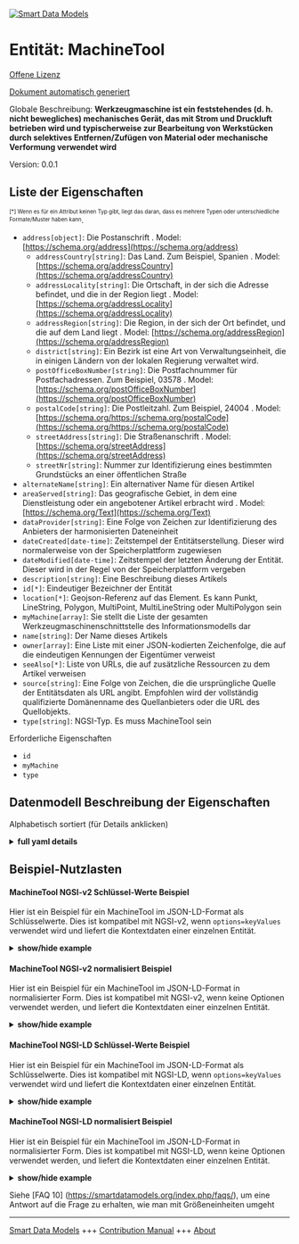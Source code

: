 <!-- 10-Header -->  
[![Smart Data Models](https://smartdatamodels.org/wp-content/uploads/2022/01/SmartDataModels_logo.png "Logo")](https://smartdatamodels.org)  
Entität: MachineTool  
====================<!-- /10-Header -->  
<!-- 15-License -->  
[Offene Lizenz](https://github.com/smart-data-models//dataModel.OPCUA/blob/master/MachineTool/LICENSE.md)  
[Dokument automatisch generiert](https://docs.google.com/presentation/d/e/2PACX-1vTs-Ng5dIAwkg91oTTUdt8ua7woBXhPnwavZ0FxgR8BsAI_Ek3C5q97Nd94HS8KhP-r_quD4H0fgyt3/pub?start=false&loop=false&delayms=3000#slide=id.gb715ace035_0_60)  
<!-- /15-License -->  
<!-- 20-Description -->  
Globale Beschreibung: **Werkzeugmaschine ist ein feststehendes (d. h. nicht bewegliches) mechanisches Gerät, das mit Strom und Druckluft betrieben wird und typischerweise zur Bearbeitung von Werkstücken durch selektives Entfernen/Zufügen von Material oder mechanische Verformung verwendet wird**  
Version: 0.0.1  
<!-- /20-Description -->  
<!-- 30-PropertiesList -->  

## Liste der Eigenschaften  

<sup><sub>[*] Wenn es für ein Attribut keinen Typ gibt, liegt das daran, dass es mehrere Typen oder unterschiedliche Formate/Muster haben kann</sub></sup>.  
- `address[object]`: Die Postanschrift  . Model: [https://schema.org/address](https://schema.org/address)	- `addressCountry[string]`: Das Land. Zum Beispiel, Spanien  . Model: [https://schema.org/addressCountry](https://schema.org/addressCountry)  
	- `addressLocality[string]`: Die Ortschaft, in der sich die Adresse befindet, und die in der Region liegt  . Model: [https://schema.org/addressLocality](https://schema.org/addressLocality)  
	- `addressRegion[string]`: Die Region, in der sich der Ort befindet, und die auf dem Land liegt  . Model: [https://schema.org/addressRegion](https://schema.org/addressRegion)  
	- `district[string]`: Ein Bezirk ist eine Art von Verwaltungseinheit, die in einigen Ländern von der lokalen Regierung verwaltet wird.    
	- `postOfficeBoxNumber[string]`: Die Postfachnummer für Postfachadressen. Zum Beispiel, 03578  . Model: [https://schema.org/postOfficeBoxNumber](https://schema.org/postOfficeBoxNumber)  
	- `postalCode[string]`: Die Postleitzahl. Zum Beispiel, 24004  . Model: [https://schema.org/https://schema.org/postalCode](https://schema.org/https://schema.org/postalCode)  
	- `streetAddress[string]`: Die Straßenanschrift  . Model: [https://schema.org/streetAddress](https://schema.org/streetAddress)  
	- `streetNr[string]`: Nummer zur Identifizierung eines bestimmten Grundstücks an einer öffentlichen Straße    
- `alternateName[string]`: Ein alternativer Name für diesen Artikel  - `areaServed[string]`: Das geografische Gebiet, in dem eine Dienstleistung oder ein angebotener Artikel erbracht wird  . Model: [https://schema.org/Text](https://schema.org/Text)- `dataProvider[string]`: Eine Folge von Zeichen zur Identifizierung des Anbieters der harmonisierten Dateneinheit  - `dateCreated[date-time]`: Zeitstempel der Entitätserstellung. Dieser wird normalerweise von der Speicherplattform zugewiesen  - `dateModified[date-time]`: Zeitstempel der letzten Änderung der Entität. Dieser wird in der Regel von der Speicherplattform vergeben  - `description[string]`: Eine Beschreibung dieses Artikels  - `id[*]`: Eindeutiger Bezeichner der Entität  - `location[*]`: Geojson-Referenz auf das Element. Es kann Punkt, LineString, Polygon, MultiPoint, MultiLineString oder MultiPolygon sein  - `myMachine[array]`: Sie stellt die Liste der gesamten Werkzeugmaschinenschnittstelle des Informationsmodells dar  - `name[string]`: Der Name dieses Artikels  - `owner[array]`: Eine Liste mit einer JSON-kodierten Zeichenfolge, die auf die eindeutigen Kennungen der Eigentümer verweist  - `seeAlso[*]`: Liste von URLs, die auf zusätzliche Ressourcen zu dem Artikel verweisen  - `source[string]`: Eine Folge von Zeichen, die die ursprüngliche Quelle der Entitätsdaten als URL angibt. Empfohlen wird der vollständig qualifizierte Domänenname des Quellanbieters oder die URL des Quellobjekts.  - `type[string]`: NGSI-Typ. Es muss MachineTool sein  <!-- /30-PropertiesList -->  
<!-- 35-RequiredProperties -->  
Erforderliche Eigenschaften  
- `id`  - `myMachine`  - `type`  <!-- /35-RequiredProperties -->  
<!-- 40-NotesYaml -->  
<!-- /40-NotesYaml -->  
<!-- 50-DataModelHeader -->  
## Datenmodell Beschreibung der Eigenschaften  
Alphabetisch sortiert (für Details anklicken)  
<!-- /50-DataModelHeader -->  
<!-- 60-ModelYaml -->  
<details><summary><strong>full yaml details</strong></summary>    
```yaml  
MachineTool:    
  description: 'MachineTool is a mechanical device which is fixed (i.e. not mobile) and powered (typically by electricity and compressed air), typically used to process workpieces by selective removal/addition of material or mechanical deformation'    
  properties:    
    address:    
      description: The mailing address    
      properties:    
        addressCountry:    
          description: 'The country. For example, Spain'    
          type: string    
          x-ngsi:    
            model: https://schema.org/addressCountry    
            type: Property    
        addressLocality:    
          description: 'The locality in which the street address is, and which is in the region'    
          type: string    
          x-ngsi:    
            model: https://schema.org/addressLocality    
            type: Property    
        addressRegion:    
          description: 'The region in which the locality is, and which is in the country'    
          type: string    
          x-ngsi:    
            model: https://schema.org/addressRegion    
            type: Property    
        district:    
          description: 'A district is a type of administrative division that, in some countries, is managed by the local government'    
          type: string    
          x-ngsi:    
            type: Property    
        postOfficeBoxNumber:    
          description: 'The post office box number for PO box addresses. For example, 03578'    
          type: string    
          x-ngsi:    
            model: https://schema.org/postOfficeBoxNumber    
            type: Property    
        postalCode:    
          description: 'The postal code. For example, 24004'    
          type: string    
          x-ngsi:    
            model: https://schema.org/https://schema.org/postalCode    
            type: Property    
        streetAddress:    
          description: The street address    
          type: string    
          x-ngsi:    
            model: https://schema.org/streetAddress    
            type: Property    
        streetNr:    
          description: Number identifying a specific property on a public street    
          type: string    
          x-ngsi:    
            type: Property    
      type: object    
      x-ngsi:    
        model: https://schema.org/address    
        type: Property    
    alternateName:    
      description: An alternative name for this item    
      type: string    
      x-ngsi:    
        type: Property    
    areaServed:    
      description: The geographic area where a service or offered item is provided    
      type: string    
      x-ngsi:    
        model: https://schema.org/Text    
        type: Property    
    dataProvider:    
      description: A sequence of characters identifying the provider of the harmonised data entity    
      type: string    
      x-ngsi:    
        type: Property    
    dateCreated:    
      description: Entity creation timestamp. This will usually be allocated by the storage platform    
      format: date-time    
      type: string    
      x-ngsi:    
        type: Property    
    dateModified:    
      description: Timestamp of the last modification of the entity. This will usually be allocated by the storage platform    
      format: date-time    
      type: string    
      x-ngsi:    
        type: Property    
    description:    
      description: A description of this item    
      type: string    
      x-ngsi:    
        type: Property    
    id:    
      anyOf:    
        - description: Identifier format of any NGSI entity    
          maxLength: 256    
          minLength: 1    
          pattern: ^[\w\-\.\{\}\$\+\*\[\]`|~^@!,:\\]+$    
          type: string    
          x-ngsi:    
            type: Property    
        - description: Identifier format of any NGSI entity    
          format: uri    
          type: string    
          x-ngsi:    
            type: Property    
      description: Unique identifier of the entity    
      x-ngsi:    
        type: Relationship    
    location:    
      description: 'Geojson reference to the item. It can be Point, LineString, Polygon, MultiPoint, MultiLineString or MultiPolygon'    
      oneOf:    
        - description: Geojson reference to the item. Point    
          properties:    
            bbox:    
              items:    
                type: number    
              minItems: 4    
              type: array    
            coordinates:    
              items:    
                type: number    
              minItems: 2    
              type: array    
            type:    
              enum:    
                - Point    
              type: string    
          required:    
            - type    
            - coordinates    
          title: GeoJSON Point    
          type: object    
          x-ngsi:    
            type: GeoProperty    
        - description: Geojson reference to the item. LineString    
          properties:    
            bbox:    
              items:    
                type: number    
              minItems: 4    
              type: array    
            coordinates:    
              items:    
                items:    
                  type: number    
                minItems: 2    
                type: array    
              minItems: 2    
              type: array    
            type:    
              enum:    
                - LineString    
              type: string    
          required:    
            - type    
            - coordinates    
          title: GeoJSON LineString    
          type: object    
          x-ngsi:    
            type: GeoProperty    
        - description: Geojson reference to the item. Polygon    
          properties:    
            bbox:    
              items:    
                type: number    
              minItems: 4    
              type: array    
            coordinates:    
              items:    
                items:    
                  items:    
                    type: number    
                  minItems: 2    
                  type: array    
                minItems: 4    
                type: array    
              type: array    
            type:    
              enum:    
                - Polygon    
              type: string    
          required:    
            - type    
            - coordinates    
          title: GeoJSON Polygon    
          type: object    
          x-ngsi:    
            type: GeoProperty    
        - description: Geojson reference to the item. MultiPoint    
          properties:    
            bbox:    
              items:    
                type: number    
              minItems: 4    
              type: array    
            coordinates:    
              items:    
                items:    
                  type: number    
                minItems: 2    
                type: array    
              type: array    
            type:    
              enum:    
                - MultiPoint    
              type: string    
          required:    
            - type    
            - coordinates    
          title: GeoJSON MultiPoint    
          type: object    
          x-ngsi:    
            type: GeoProperty    
        - description: Geojson reference to the item. MultiLineString    
          properties:    
            bbox:    
              items:    
                type: number    
              minItems: 4    
              type: array    
            coordinates:    
              items:    
                items:    
                  items:    
                    type: number    
                  minItems: 2    
                  type: array    
                minItems: 2    
                type: array    
              type: array    
            type:    
              enum:    
                - MultiLineString    
              type: string    
          required:    
            - type    
            - coordinates    
          title: GeoJSON MultiLineString    
          type: object    
          x-ngsi:    
            type: GeoProperty    
        - description: Geojson reference to the item. MultiLineString    
          properties:    
            bbox:    
              items:    
                type: number    
              minItems: 4    
              type: array    
            coordinates:    
              items:    
                items:    
                  items:    
                    items:    
                      type: number    
                    minItems: 2    
                    type: array    
                  minItems: 4    
                  type: array    
                type: array    
              type: array    
            type:    
              enum:    
                - MultiPolygon    
              type: string    
          required:    
            - type    
            - coordinates    
          title: GeoJSON MultiPolygon    
          type: object    
          x-ngsi:    
            type: GeoProperty    
      x-ngsi:    
        type: GeoProperty    
    myMachine:    
      description: It represents the list of entire machine tool interface of the information model    
      items:    
        description: It represents the entire machine tool interface of the information model    
        properties:    
          components:    
            description: ""    
            items:    
              description: (I have included this here because we need an structure of this array)    
              type: string    
              x-ngsi:    
                type: Property    
            type: array    
            x-ngsi:    
              type: Property    
          equipment:    
            description: It describes elements that are an inseparable part of the machine    
            properties:    
              tools:    
                description: 'It provides here shall contain the tools that are present in the machine and the magazines the machine has automated access to. '    
                items:    
                  description: It contains the description of the item    
                  properties:    
                    nodeVersion:    
                      description: It identifies the version node    
                      type: string    
                      x-ngsi:    
                        type: Property    
                    toolN:    
                      description: Property.It Identifies the tool-n    
                      properties:    
                        identifier:    
                          description: 'It is a unique identifier for a tool. '    
                          type: string    
                          x-ngsi:    
                            type: Property    
                        location:    
                          description: 'It indicates where the tool is located, '    
                          properties:    
                            name:    
                              description: It specifies a name for the tool’s location (e.g. the tool magazine)    
                              type: string    
                              x-ngsi:    
                                type: Property    
                            placeNumber:    
                              description: It identifies the place number at this location    
                              type: number    
                              x-ngsi:    
                                type: Property    
                          type: object    
                          x-ngsi:    
                            type: Property    
                        name:    
                          description: 'It is used to name a tool to ease recognition. '    
                          type: string    
                          x-ngsi:    
                            type: Property    
                      type: object    
                  type: object    
                  x-ngsi:    
                    type: Property    
                type: array    
                x-ngsi:    
                  type: Property    
            type: object    
            x-ngsi:    
              type: Property    
          identification:    
            description: It describes the Machine Tools information model holds static data which shall uniquely identify a machine tool among a pool of the machine tool operating entity    
            properties:    
              softwareIdentification:    
                description: 'It contains the machine tool’s software identification information. It allows to add multiple software items, e.g. one for each of PLC, NC and HMI'    
                properties:    
                  hmi:    
                    description: 'Property.It provides a description of the hmi '    
                    properties:    
                      identifier:    
                        description: 'It provides an identifier to distinguish the software component. '    
                        type: string    
                        x-ngsi:    
                          type: Property    
                      manufacturer:    
                        description: 'It refers to the manufacturer/producer of the software. '    
                        type: string    
                        x-ngsi:    
                          type: Property    
                      softwareRevision:    
                        description: 'It provides a string representation of the version or revision level of the software component, the software/firmware of a hardware component. Examples are: “PLL01 1.10.0.3”, “V05.01.01.15”, “3.1 R1293”, “70.0.1” '    
                        type: string    
                        x-ngsi:    
                          type: Property    
                    type: object    
                  machineSoftware:    
                    description: It identifies a machine software    
                    properties:    
                      identifier:    
                        description: It provides an identifier to distinguish the software component    
                        type: string    
                        x-ngsi:    
                          type: Property    
                      manufacturer:    
                        description: It refers to the manufacturer/producer of the software    
                        type: string    
                        x-ngsi:    
                          type: Property    
                      softwareRevision:    
                        description: 'It provides a string representation of the version or revision level of the software component, the software/firmware of a hardware component. Examples are: “PLL01 1.10.0.3”, “V05.01.01.15”, “3.1 R1293”, “70.0.1”'    
                        type: string    
                        x-ngsi:    
                          type: Property    
                    type: object    
                    x-ngsi:    
                      type: Property    
                type: object    
                x-ngsi:    
                  type: Property    
            type: object    
            x-ngsi:    
              type: Property    
          monitoring:    
            description: It contains the monitoring information of the machine tool and its subsystems    
            properties:    
              machineTool:    
                description: It provides overall monitoring information of the machine tool    
                properties:    
                  feedOverride:    
                    description: It is the combined actual feed override value that is effective for the manufacturing program of the machine tool    
                    type: number    
                    x-ngsi:    
                      type: Property    
                  isWarmUp:    
                    description: 'It being True indicates if the machine tool is performing a warmup task. A warmup is not used for production, it is the mode used to reach a stable operating point for the machine tool. An example is reaching the optimal operating temperature. This might be indicated by a hardware switch on the machine tool, a special control command, a special production program (referenced by program name) or otherwise'    
                    type: boolean    
                    x-ngsi:    
                      type: Property    
                  operationMode:    
                    description: 'It contains a Machine Operation Mode value as defined. It is an enum derived from the MO modes of machinery functional safety standards. For a machine adhering to such a standard, this property shall show the respective mode. For a machine not adhering to such a standard, this property shall be filled with the appropriate mode available from the Machine Operation Mode Enum'    
                    type: number    
                    x-ngsi:    
                      type: Property    
                  powerOnDuration:    
                    description: 'It is the duration the machine has been powered, meaning all systems have line voltage. It is counted in full hours. This value only increases during the lifetime of the machine and is not reset when the machine is power cycled'    
                    type: number    
                    x-ngsi:    
                      type: Property    
                type: object    
                x-ngsi:    
                  type: Property    
              monitoredElementN:    
                description: It describers the element-n monitored    
                properties:    
                  name:    
                    description: It refers to a name of the element    
                    type: string    
                    x-ngsi:    
                      type: Property    
                type: object    
                x-ngsi:    
                  type: Property    
              stacklight:    
                description: It contains the information about a stacklight’s composition and status    
                items:    
                  description: 'It describes one item '    
                  properties:    
                    signalColor:    
                      description: It specifies the color of the signal    
                      type: number    
                      x-ngsi:    
                        type: Property    
                    signalMode:    
                      description: It specifies the mode of the signal    
                      type: number    
                      x-ngsi:    
                        type: Property    
                    signalOn:    
                      description: It specifies if the signal  is On    
                      type: boolean    
                      x-ngsi:    
                        type: Property    
                  type: object    
                  x-ngsi:    
                    type: Property    
                type: array    
                x-ngsi:    
                  type: Property    
            type: object    
            x-ngsi:    
              type: Property    
          notification:    
            description: It is used to structure information given in the MachineTool. It groups the messages and alerts of the machine and contains the prognoses for the machining operation    
            properties:    
              messages:    
                description: 'It is used to define the object sending events. These events are used for errors, warnings and messages'    
                items:    
                  description: 'It is used to define the object event. This event is used for errors, warnings and messages'    
                  properties:    
                    alertType:    
                      description: It defines an alert type    
                      properties:    
                        errorCode:    
                          description: Identifies an error code    
                          type: string    
                          x-ngsi:    
                            type: Property    
                      type: object    
                      x-ngsi:    
                        type: Property    
                    notificationEventType:    
                      description: Defines an Event Notification Type    
                      properties:    
                        identifier:    
                          description: Identifies an Event Notification Type    
                          type: string    
                          x-ngsi:    
                            type: Property    
                      type: object    
                      x-ngsi:    
                        type: Property    
                  type: object    
                  x-ngsi:    
                    type: Property    
                type: array    
                x-ngsi:    
                  type: Property    
              prognoses:    
                description: It contains a list of the current prognoses for machine operation. Reliability for any prognosis in the list will rely on the specific case and cannot be guaranteed to be precise    
                items:    
                  description: It contains a prognosis for machine operation    
                  properties:    
                    nodeVersion:    
                      description: Identifies a node version    
                      type: string    
                      x-ngsi:    
                        type: Property    
                    prognosisN:    
                      description: It contains a prognosis N for machine operation    
                      properties:    
                        predictedTime:    
                          description: 'It is used to indicate the point in time the predicted user interaction will become necessary. '    
                          type: string    
                          x-ngsi:    
                            type: Property    
                      type: object    
                      x-ngsi:    
                        type: Property    
                  type: object    
                  x-ngsi:    
                    type: Property    
                type: array    
                x-ngsi:    
                  type: Property    
            type: object    
            x-ngsi:    
              type: Property    
          production:    
            description: It is used to structure information given in the MachineTool. It groups the information about the production plan and the production statistics    
            properties:    
              activeProgram:    
                description: It is used to represent programs that are currently running within the machine    
                properties:    
                  jobIdentifier:    
                    description: It holds the same content as the Identifier Property of the Production Object instance this program is used in    
                    type: string    
                    x-ngsi:    
                      type: Property    
                  jobNodeId:    
                    description: It contains the NodeId of the Production Object instance this program is used in    
                    type: number    
                    x-ngsi:    
                      type: Property    
                  state:    
                    description: It is inherited from the Production Program Type and override to be mandatory    
                    type: number    
                    x-ngsi:    
                      type: Property    
                type: object    
                x-ngsi:    
                  type: Property    
              productionPlan:    
                description: 'It  is a type used for structuring objects of Production Job Type in an ordered list structure. '    
                items:    
                  description: It provides aggregated production data for running a sequence to produce several parts after one preparation mounting    
                  properties:    
                    customerOrderIdentifier:    
                      description: 'It is used to reference the customer order this job belongs to. This information often originates from an external system handling production organisation '    
                      type: string    
                      x-ngsi:    
                        type: Property    
                    identifier:    
                      description: 'It is the identifier of the job '    
                      type: string    
                      x-ngsi:    
                        type: Property    
                    orderIdentifier:    
                      description: It is used to reference a company internal order the job belongs to. This information often originates from an external system handling production organisation    
                      type: string    
                      x-ngsi:    
                        type: Property    
                    partSets:    
                      description: 'It contains a list of Production Part Set Type nodes related to the job. It is a list of the part sets, which contain the parts produced in the current run of the job. '    
                      items:    
                        description: It is used to group parts within a production job. It also contains information about the parts in the group    
                        properties:    
                          partSetN:    
                            description: It describes parts-N within a production job    
                            properties:    
                              containsMixedParts:    
                                description: It indicates if the parts in a Production Part Set may be different from each other (True) or if they are parts of the same type (False)    
                                type: boolean    
                                x-ngsi:    
                                  type: Property    
                              name:    
                                description: It is used to specify the type of parts in a group    
                                type: string    
                                x-ngsi:    
                                  type: Property    
                              partsCompletedPerRun:    
                                description: It indicates how many parts of this group have been completed in the current run of the job. This counter does not give any indication about the part quality    
                                type: integer    
                                x-ngsi:    
                                  type: Property    
                              partsPerRun:    
                                description: It contains a list of the parts in the current run of the job    
                                items:    
                                type: array    
                                x-ngsi:    
                                  type: Property    
                              partsPlannedPerRun:    
                                description: It indicates how many of the parts in this group are intended to be produced in one run of a job    
                                type: integer    
                                x-ngsi:    
                                  type: Property    
                            type: object    
                            x-ngsi:    
                              type: Property    
                        type: object    
                        x-ngsi:    
                          type: Property    
                      type: array    
                      x-ngsi:    
                        type: Property    
                    partsCompleted:    
                      description: 'It indicates how many parts have been completed in the current job including all runs. This counter does not give any indication about the part quality. '    
                      type: number    
                      x-ngsi:    
                        type: Property    
                    partsGood:    
                      description: It indicates how many good parts have been completed in the current job including all runs    
                      type: number    
                      x-ngsi:    
                        type: Property    
                    productionPrograms:    
                      description: 'It contains a list of Production Program nodes representing the programs used in the job. '    
                      properties:    
                        name:    
                          description: It is used to distinguish and identify programs on a machine    
                          type: string    
                          x-ngsi:    
                            type: Property    
                        numberInList:    
                          description: 'It is used to enumerate Production Program  instances used as list elements. This index shall be 0 for the first list element and increase by one for each subsequent list element. If nodes are deleted from the list or inserted into the list, the NumberInList has to be adjusted for all following nodes in the list, such that the NumberInList elements always form a sequential series of numbers'    
                          type: integer    
                          x-ngsi:    
                            type: Property    
                        state:    
                          description: 'It indicates the current state the job is in and the transition used to get into this state. '    
                          type: integer    
                          x-ngsi:    
                            type: Property    
                      type: object    
                      x-ngsi:    
                        type: Property    
                    runsCompleted:    
                      description: 'It is a counter that increases after each completed run of the job. This means, the run was not aborted and finished regularly. This counter does not give any indication about the part quality'    
                      type: number    
                      x-ngsi:    
                        type: Property    
                    runsPlanned:    
                      description: 'It indicates how many times a job should be executed. '    
                      type: number    
                      x-ngsi:    
                        type: Property    
                    state:    
                      description: It indicates the current state the job is in and the transition used to get into this state    
                      type: number    
                      x-ngsi:    
                        type: Property    
                  type: object    
                  x-ngsi:    
                    type: Property    
                type: array    
                x-ngsi:    
                  type: Property    
              statistics:    
                description: 'It is the object that contains statistics information related to production. '    
                items:    
                  description: Item statistic    
                  properties:    
                    partsProducedInLifetime:    
                      description: 'It is the counter for the total number of produced parts during the machine’s lifetime. The exact way this number is acquired may differ between different machines. '    
                      type: number    
                      x-ngsi:    
                        type: Property    
                  type: object    
                  x-ngsi:    
                    type: Property    
                type: array    
                x-ngsi:    
                  type: Property    
            type: object    
            x-ngsi:    
              type: Property    
        type: object    
        x-ngsi:    
          type: Property    
      type: array    
      x-ngsi:    
        type: Property    
    name:    
      description: The name of this item    
      type: string    
      x-ngsi:    
        type: Property    
    owner:    
      description: A List containing a JSON encoded sequence of characters referencing the unique Ids of the owner(s)    
      items:    
        anyOf:    
          - description: Identifier format of any NGSI entity    
            maxLength: 256    
            minLength: 1    
            pattern: ^[\w\-\.\{\}\$\+\*\[\]`|~^@!,:\\]+$    
            type: string    
            x-ngsi:    
              type: Property    
          - description: Identifier format of any NGSI entity    
            format: uri    
            type: string    
            x-ngsi:    
              type: Property    
        description: Unique identifier of the entity    
        x-ngsi:    
          type: Relationship    
      type: array    
      x-ngsi:    
        type: Property    
    seeAlso:    
      description: list of uri pointing to additional resources about the item    
      oneOf:    
        - items:    
            format: uri    
            type: string    
          minItems: 1    
          type: array    
        - format: uri    
          type: string    
      x-ngsi:    
        type: Property    
    source:    
      description: 'A sequence of characters giving the original source of the entity data as a URL. Recommended to be the fully qualified domain name of the source provider, or the URL to the source object'    
      type: string    
      x-ngsi:    
        type: Property    
    type:    
      description: NGSI type. It has to be MachineTool    
      enum:    
        - MachineTool    
      type: string    
      x-ngsi:    
        type: Property    
  required:    
    - id    
    - type    
    - myMachine    
  type: object    
  x-derived-from: https://reference.opcfoundation.org/MachineTool/v101/docs    
  x-disclaimer: 'Redistribution and use in source and binary forms, with or without modification, are permitted  provided that the license conditions are met. Copyleft (c) 2025 Contributors to Smart Data Models Program'    
  x-license-url: https://github.com/smart-data-models/dataModel.OPCUA/blob/master/MachineTool/LICENSE.md    
  x-model-schema: https://smart-data-models.github.io/dataModel.MachineTool/MachineTool/schema.json    
  x-model-tags: MachineTool    
  x-version: 0.0.1    
```  
</details>    
<!-- /60-ModelYaml -->  
<!-- 70-MiddleNotes -->  
<!-- /70-MiddleNotes -->  
<!-- 80-Examples -->  
## Beispiel-Nutzlasten  
#### MachineTool NGSI-v2 Schlüssel-Werte Beispiel  
Hier ist ein Beispiel für ein MachineTool im JSON-LD-Format als Schlüsselwerte. Dies ist kompatibel mit NGSI-v2, wenn `options=keyValues` verwendet wird und liefert die Kontextdaten einer einzelnen Entität.  
<details><summary><strong>show/hide example</strong></summary>    
```json  
{  
  "id": "MachineTool:001",  
  "type": "MachineTool",  
  "myMachine": [  
    {  
      "notification": {  
        "messages": [  
          {  
            "alertType": {  
              "errorCode": "334"  
            },  
            "notificationEventType": {  
              "identifier": "1"  
            }  
          }  
        ],  
        "prognoses": [  
          {  
            "prognosisN": {  
              "predictedTime": "09:59:01Z"  
            },  
            "nodeVersion": "2"  
          }  
        ]  
      },  
      "production": {  
        "activeProgram": {  
          "jobNodeId": 1,  
          "jobIdentifier": "JobIdentifier",  
          "state": 1  
        },  
        "productionPlan": [  
          {  
            "customerOrderIdentifier": "CustomerOrderIdentifier",  
            "identifier": "Identifier",  
            "orderIdentifier": "OrderIdentifier",  
            "partsCompleted": 1,  
            "partSets": [  
              {  
                "partSetN": {  
                  "name": "",  
                  "partsPlannedPerRun": 0,  
                  "partsCompletedPerRun": 0,  
                  "partsPerRun": [  
                    {  
                      "customerOrderIdentifier": "CustomerOrderIdentifier",  
                      "name": "Name",  
                      "identifier": "Identifier",  
                      "partQuality": 0,  
                      "processIrregularity": 0,  
                      "state": 0  
                    }  
                  ],  
                  "containsMixedParts": true  
                }  
              }  
            ],  
            "partsGood": 1,  
            "productionPrograms": {  
              "name": "Name",  
              "numberInList": 0,  
              "state": 0  
            },  
            "runsCompleted": 2,  
            "runsPlanned": 3,  
            "state": 0  
          }  
        ],  
        "statistics": [  
          {  
            "partsProducedInLifetime": 1  
          }  
        ]  
      },  
      "identification": {  
        "softwareIdentification": {  
          "machineSoftware": {  
            "softwareRevision": "0.5-Beta",  
            "identifier": "MachineSoftware",  
            "manufacturer": "AManufacturer"  
          },  
          "hmi": {  
            "softwareRevision": "1.5",  
            "identifier": "HMI-DesktopX",  
            "manufacturer": "BManufacturer"  
          }  
        }  
      },  
      "equipment": {  
        "tools": [  
          {  
            "toolN": {  
              "name": "Name",  
              "identifier": "Identifier",  
              "location": {  
                "name": "Name",  
                "placeNumber": 0  
              }  
            },  
            "nodeVersion": "NodeVersion"  
          }  
        ]  
      },  
      "monitoring": {  
        "monitoredElementN": {  
          "name": "MonitoredElement_0"  
        },  
        "machineTool": {  
          "feedOverride": 0,  
          "powerOnDuration": 1,  
          "operationMode": 2,  
          "isWarmUp": false  
        },  
        "stacklight": [  
          {  
            "signalOn": true,  
            "signalColor": 0,  
            "signalMode": 0  
          }  
        ]  
      }  
    }  
  ]  
}  
```  
</details>  
#### MachineTool NGSI-v2 normalisiert Beispiel  
Hier ist ein Beispiel für ein MachineTool im JSON-LD-Format in normalisierter Form. Dies ist kompatibel mit NGSI-v2, wenn keine Optionen verwendet werden, und liefert die Kontextdaten einer einzelnen Entität.  
<details><summary><strong>show/hide example</strong></summary>    
```json  
{  
  "id": "MachineTool",  
  "type": "MachineTool",  
  "myMachine": {  
    "type": "array",  
    "value": [  
      {  
        "notification": {  
          "type": "StructuredValue",  
          "value": {  
            "messages": [  
              {  
                "type": "StructuredValue",  
                "value": {  
                  "alertType": {  
                    "type": "StructuredValue",  
                    "value": {  
                      "errorCode": "334"  
                    }  
                  },  
                  "notificationEventType": {  
                    "type": "StructuredValue",  
                    "value": {  
                      "identifier": "1"  
                    }  
                  }  
                }  
              }  
            ],  
            "prognoses": [  
              {  
                "type": "StructuredValue",  
                "value": {  
                  "prognosisN": {  
                    "type": "StructuredValue",  
                    "value": {  
                      "predictedTime": "09:59:01Z"  
                    }  
                  },  
                  "nodeVersion": "2"  
                }  
              }  
            ]  
          }  
        },  
        "production": {  
          "type": "StructuredValue",  
          "value": {  
            "activeProgram": {  
              "type": "StructuredValue",  
              "value": {  
                "jobNodeId": 1,  
                "jobIdentifier": "JobIdentifier",  
                "state": 1  
              }  
            },  
            "productionPlan": [  
              {  
                "type": "StructuredValue",  
                "value": {  
                  "customerOrderIdentifier": "CustomerOrderIdentifier",  
                  "identifier": "Identifier",  
                  "orderIdentifier": "OrderIdentifier",  
                  "partsCompleted": 1,  
                  "partSets": [  
                    {  
                      "type": "StructuredValue",  
                      "value": {  
                        "partSetN": {  
                          "type": "StructuredValue",  
                          "value": {  
                            "name": "",  
                            "partsPlannedPerRun": 0,  
                            "partsCompletedPerRun": 0,  
                            "partsPerRun": [  
                              {  
                                "customerOrderIdentifier": "CustomerOrderIdentifier",  
                                "name": "Name",  
                                "identifier": "Identifier",  
                                "partQuality": 0,  
                                "processIrregularity": 0,  
                                "state": 0  
                              }  
                            ],  
                            "containsMixedParts": true  
                          }  
                        }  
                      }  
                    }  
                  ],  
                  "partsGood": 1,  
                  "productionPrograms": {  
                    "type": "StructuredValue",  
                    "value": {  
                      "name": "Name",  
                      "numberInList": 0,  
                      "state": 0  
                    }  
                  },  
                  "runsCompleted": 2,  
                  "runsPlanned": 3,  
                  "state": 0  
                }  
              }  
            ],  
            "statistics": [  
              {  
                "type": "StructuredValue",  
                "value": {  
                  "partsProducedInLifetime": 1  
                }  
              }  
            ]  
          }  
        },  
        "identification": {  
          "type": "StructuredValue",  
          "value": {  
            "softwareIdentification": {  
              "type": "StructuredValue",  
              "value": {  
                "machineSoftware": {  
                  "type": "StructuredValue",  
                  "value": {  
                    "softwareRevision": "0.5-Beta",  
                    "identifier": "MachineSoftware",  
                    "manufacturer": "AManufacturer"  
                  }  
                },  
                "hmi": {  
                  "type": "StructuredValue",  
                  "value": {  
                    "softwareRevision": "1.5",  
                    "identifier": "HMI-DesktopX",  
                    "manufacturer": "BManufacturer"  
                  }  
                }  
              }  
            }  
          }  
        },  
        "equipment": {  
          "type": "StructuredValue",  
          "value": {  
            "tools": [  
              {  
                "type": "StructuredValue",  
                "value": {  
                  "toolN": {  
                    "name": "Name",  
                    "identifier": "Identifier",  
                    "location": {  
                      "type": "StructuredValue",  
                      "value": {  
                        "name": "Name",  
                        "placeNumber": 0  
                      }  
                    }  
                  },  
                  "nodeVersion": "NodeVersion"  
                }  
              }  
            ]  
          }  
        },  
        "monitoring": {  
          "type": "StructuredValue",  
          "value": {  
            "monitoredElementN": {  
              "type": "StructuredValue",  
              "value": {  
                "name": "MonitoredElement_0"  
              }  
            },  
            "machineTool": {  
              "type": "StructuredValue",  
              "value": {  
                "feedOverride": 0,  
                "powerOnDuration": 1,  
                "operationMode": 2,  
                "isWarmUp": false  
              }  
            },  
            "stacklight": [  
              {  
                "type": "StructuredValue",  
                "value": {  
                  "signalOn": true,  
                  "signalColor": 0,  
                  "signalMode": 0  
                }  
              }  
            ]  
          }  
        }  
      }  
    ]  
  }  
}  
```  
</details>  
#### MachineTool NGSI-LD Schlüssel-Werte Beispiel  
Hier ist ein Beispiel für ein MachineTool im JSON-LD-Format als Schlüsselwerte. Dies ist kompatibel mit NGSI-LD, wenn `options=keyValues` verwendet wird und liefert die Kontextdaten einer einzelnen Entität.  
<details><summary><strong>show/hide example</strong></summary>    
```json  
{  
  "id": "urn:ngsi-ld:MachineTool:MachineTool",  
  "type": "MachineTool",  
  "myMachine": [  
    {  
      "notification": {  
        "messages": [  
          {  
            "alertType": {  
              "errorCode": "334"  
            },  
            "notificationEventType": {  
              "identifier": "1"  
            }  
          }  
        ],  
        "prognoses": [  
          {  
            "prognosisN": {  
              "predictedTime": "09:59:01Z"  
            },  
            "nodeVersion": "2"  
          }  
        ]  
      },  
      "production": {  
        "activeProgram": {  
          "jobNodeId": 1,  
          "jobIdentifier": "JobIdentifier",  
          "state": 1  
        },  
        "productionPlan": [  
          {  
            "customerOrderIdentifier": "CustomerOrderIdentifier",  
            "identifier": "Identifier",  
            "orderIdentifier": "OrderIdentifier",  
            "partsCompleted": 1,  
            "partSets": [  
              {  
                "partSetN": {  
                  "name": "",  
                  "partsPlannedPerRun": 0,  
                  "partsCompletedPerRun": 0,  
                  "partsPerRun": [  
                    {  
                      "customerOrderIdentifier": "CustomerOrderIdentifier",  
                      "name": "Name",  
                      "identifier": "Identifier",  
                      "partQuality": 0,  
                      "processIrregularity": 0,  
                      "state": 0  
                    }  
                  ],  
                  "containsMixedParts": true  
                }  
              }  
            ],  
            "partsGood": 1,  
            "productionPrograms": {  
              "name": "Name",  
              "numberInList": 0,  
              "state": 0  
            },  
            "runsCompleted": 2,  
            "runsPlanned": 3,  
            "state": 0  
          }  
        ],  
        "statistics": [  
          {  
            "partsProducedInLifetime": 1  
          }  
        ]  
      },  
      "identification": {  
        "softwareIdentification": {  
          "machineSoftware": {  
            "softwareRevision": "0.5-Beta",  
            "identifier": "MachineSoftware",  
            "manufacturer": "AManufacturer"  
          },  
          "hmi": {  
            "softwareRevision": "1.5",  
            "identifier": "HMI-DesktopX",  
            "manufacturer": "BManufacturer"  
          }  
        }  
      },  
      "equipment": {  
        "tools": [  
          {  
            "toolN": {  
              "name": "Name",  
              "identifier": "Identifier",  
              "location": {  
                "name": "Name",  
                "placeNumber": 0  
              }  
            },  
            "nodeVersion": "NodeVersion"  
          }  
        ]  
      },  
      "monitoring": {  
        "monitoredElementN": {  
          "name": "MonitoredElement_0"  
        },  
        "machineTool": {  
          "feedOverride": 0,  
          "powerOnDuration": 1,  
          "operationMode": 2,  
          "isWarmUp": false  
        },  
        "stacklight": [  
          {  
            "signalOn": true,  
            "signalColor": 0,  
            "signalMode": 0  
          }  
        ]  
      }  
    }  
  ],  
  "@context": [  
    "https://raw.githubusercontent.com/smart-data-models/dataModel.OPCUA/master/context.jsonld"  
  ]  
}  
```  
</details>  
#### MachineTool NGSI-LD normalisiert Beispiel  
Hier ist ein Beispiel für ein MachineTool im JSON-LD-Format in normalisierter Form. Dies ist kompatibel mit NGSI-LD, wenn keine Optionen verwendet werden, und liefert die Kontextdaten einer einzelnen Entität.  
<details><summary><strong>show/hide example</strong></summary>    
```json  
{  
  "id": "urn:ngsi-ld:MachineTool:MachineTool",  
  "type": "MachineTool",  
  "myMachine": {  
    "type": "Property",  
    "value": {  
      "notification": {  
        "type": "Property",  
        "value": {  
          "messages": [  
            {  
              "type": "Property",  
              "alertType": {  
                "type": "Property",  
                "value": {  
                  "errorCode": "334"  
                }  
              },  
              "notificationEventType": {  
                "type": "Property",  
                "value": {  
                  "identifier": "1"  
                }  
              }  
            }  
          ],  
          "prognoses": [  
            {  
              "type": "Property",  
              "value": {  
                "prognosisN": {  
                  "type": "Property",  
                  "value": {  
                    "predictedTime": "09:59:01Z"  
                  }  
                },  
                "nodeVersion": "2"  
              }  
            }  
          ]  
        }  
      },  
      "production": {  
        "type": "Property",  
        "value": {  
          "activeProgram": {  
            "type": "Property",  
            "value": {  
              "jobNodeId": 1,  
              "jobIdentifier": "JobIdentifier",  
              "state": 1  
            }  
          },  
          "productionPlan": [  
            {  
              "type": "Property",  
              "value": {  
                "customerOrderIdentifier": "CustomerOrderIdentifier",  
                "identifier": "Identifier",  
                "orderIdentifier": "OrderIdentifier",  
                "partsCompleted": 1,  
                "partSets": [  
                  {  
                    "type": "Property",  
                    "value": {  
                      "partSetN": {  
                        "type": "Property",  
                        "value": {  
                          "name": "Name",  
                          "partsPlannedPerRun": 0,  
                          "partsCompletedPerRun": 0,  
                          "partsPerRun": [  
                            {  
                              "type": "Property",  
                              "value": {  
                                "customerOrderIdentifier": "CustomerOrderIdentifier",  
                                "name": "Name",  
                                "identifier": "Identifier",  
                                "partQuality": 0,  
                                "processIrregularity": 0,  
                                "state": 0  
                              }  
                            }  
                          ],  
                          "containsMixedParts": true  
                        }  
                      }  
                    }  
                  }  
                ],  
                "partsGood": 1,  
                "productionPrograms": {  
                  "type": "Property",  
                  "value": {  
                    "name": "Name",  
                    "numberInList": 0,  
                    "state": 0  
                  }  
                },  
                "runsCompleted": 2,  
                "runsPlanned": 3,  
                "state": 0  
              }  
            }  
          ],  
          "statistics": {  
            "type": "Property",  
            "value": [  
              {  
                "partsProducedInLifetime": 1  
              }  
            ]  
          }  
        }  
      },  
      "identification": {  
        "type": "Property",  
        "value": {  
          "softwareIdentification": {  
            "type": "Property",  
            "value": {  
              "machineSoftware": {  
                "type": "Property",  
                "value": {  
                  "softwareRevision": "0.5-Beta",  
                  "identifier": "MachineSoftware",  
                  "manufacturer": "AManufacturer"  
                }  
              },  
              "hmi": {  
                "type": "Property",  
                "value": {  
                  "softwareRevision": "1.5",  
                  "identifier": "HMI-DesktopX",  
                  "manufacturer": "BManufacturer"  
                }  
              }  
            }  
          }  
        }  
      },  
      "equipment": {  
        "type": "Property",  
        "value": {  
          "tools": [  
            {  
              "type": "Property",  
              "value": {  
                "toolN": {  
                  "type": "Property",  
                  "value": {  
                    "name": "Name",  
                    "identifier": "Identifier",  
                    "location": {  
                      "type": "Property",  
                      "value": {  
                        "name": "Name",  
                        "placeNumber": 0  
                      }  
                    }  
                  },  
                  "nodeVersion": "NodeVersion"  
                }  
              }  
            }  
          ]  
        }  
      },  
      "monitoring": {  
        "type": "Property",  
        "value": {  
          "monitoredElementN": {  
            "type": "Property",  
            "value": {  
              "name": "MonitoredElement_0"  
            }  
          },  
          "machineTool": {  
            "type": "Property",  
            "value": {  
              "feedOverride": 0,  
              "powerOnDuration": 1,  
              "operationMode": 2,  
              "isWarmUp": false  
            }  
          },  
          "stacklight": {  
            "type": "Property",  
            "value": [  
              {  
                "signalOn": true,  
                "signalColor": 0,  
                "signalMode": 0  
              }  
            ]  
          }  
        }  
      }  
    }  
  },  
  "@context": [  
    "https://raw.githubusercontent.com/smart-data-models/dataModel.OPCUA/master/context.jsonld"  
  ]  
}  
```  
</details><!-- /80-Examples -->  
<!-- 90-FooterNotes -->  
<!-- /90-FooterNotes -->  
<!-- 95-Units -->  
Siehe [FAQ 10] (https://smartdatamodels.org/index.php/faqs/), um eine Antwort auf die Frage zu erhalten, wie man mit Größeneinheiten umgeht  
<!-- /95-Units -->  
<!-- 97-LastFooter -->  
---  
[Smart Data Models](https://smartdatamodels.org) +++ [Contribution Manual](https://bit.ly/contribution_manual) +++ [About](https://bit.ly/Introduction_SDM)<!-- /97-LastFooter -->  
